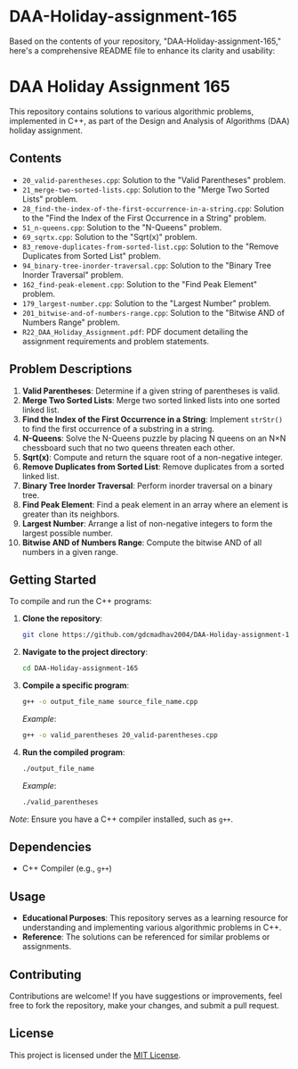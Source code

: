 # DAA-Holiday-assignment-165
Based on the contents of your repository, "DAA-Holiday-assignment-165," here's a comprehensive README file to enhance its clarity and usability:

# DAA Holiday Assignment 165

This repository contains solutions to various algorithmic problems, implemented in C++, as part of the Design and Analysis of Algorithms (DAA) holiday assignment.

## Contents

- `20_valid-parentheses.cpp`: Solution to the "Valid Parentheses" problem.
- `21_merge-two-sorted-lists.cpp`: Solution to the "Merge Two Sorted Lists" problem.
- `28_find-the-index-of-the-first-occurrence-in-a-string.cpp`: Solution to the "Find the Index of the First Occurrence in a String" problem.
- `51_n-queens.cpp`: Solution to the "N-Queens" problem.
- `69_sqrtx.cpp`: Solution to the "Sqrt(x)" problem.
- `83_remove-duplicates-from-sorted-list.cpp`: Solution to the "Remove Duplicates from Sorted List" problem.
- `94_binary-tree-inorder-traversal.cpp`: Solution to the "Binary Tree Inorder Traversal" problem.
- `162_find-peak-element.cpp`: Solution to the "Find Peak Element" problem.
- `179_largest-number.cpp`: Solution to the "Largest Number" problem.
- `201_bitwise-and-of-numbers-range.cpp`: Solution to the "Bitwise AND of Numbers Range" problem.
- `R22_DAA_Holiday_Assignment.pdf`: PDF document detailing the assignment requirements and problem statements.

## Problem Descriptions

1. **Valid Parentheses**: Determine if a given string of parentheses is valid.
2. **Merge Two Sorted Lists**: Merge two sorted linked lists into one sorted linked list.
3. **Find the Index of the First Occurrence in a String**: Implement `strStr()` to find the first occurrence of a substring in a string.
4. **N-Queens**: Solve the N-Queens puzzle by placing N queens on an N×N chessboard such that no two queens threaten each other.
5. **Sqrt(x)**: Compute and return the square root of a non-negative integer.
6. **Remove Duplicates from Sorted List**: Remove duplicates from a sorted linked list.
7. **Binary Tree Inorder Traversal**: Perform inorder traversal on a binary tree.
8. **Find Peak Element**: Find a peak element in an array where an element is greater than its neighbors.
9. **Largest Number**: Arrange a list of non-negative integers to form the largest possible number.
10. **Bitwise AND of Numbers Range**: Compute the bitwise AND of all numbers in a given range.

## Getting Started

To compile and run the C++ programs:

1. **Clone the repository**:

   ```bash
   git clone https://github.com/gdcmadhav2004/DAA-Holiday-assignment-165.git
   ```

2. **Navigate to the project directory**:

   ```bash
   cd DAA-Holiday-assignment-165
   ```

3. **Compile a specific program**:

   ```bash
   g++ -o output_file_name source_file_name.cpp
   ```

   *Example*:

   ```bash
   g++ -o valid_parentheses 20_valid-parentheses.cpp
   ```

4. **Run the compiled program**:

   ```bash
   ./output_file_name
   ```

   *Example*:

   ```bash
   ./valid_parentheses
   ```

*Note*: Ensure you have a C++ compiler installed, such as `g++`.

## Dependencies

- C++ Compiler (e.g., `g++`)

## Usage

- **Educational Purposes**: This repository serves as a learning resource for understanding and implementing various algorithmic problems in C++.
- **Reference**: The solutions can be referenced for similar problems or assignments.

## Contributing

Contributions are welcome! If you have suggestions or improvements, feel free to fork the repository, make your changes, and submit a pull request.

## License

This project is licensed under the [MIT License](LICENSE).

